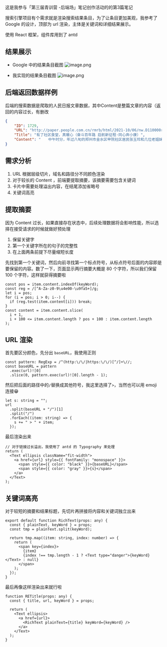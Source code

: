 
这是我参与「第三届青训营 -后端场」笔记创作活动的的第3篇笔记

搜索引擎项目有个需求就是渲染搜索结果条目，为了让条目更加美观，我参考了 Google 的设计，顶部为 url 渲染，主体是关键词和详细结果展示。

使用 React 框架，组件库用到了 antd


## 结果展示

- Google 中的结果条目截图
![image.png](https://p9-juejin.byteimg.com/tos-cn-i-k3u1fbpfcp/3e4af0515d934f128babb9f2d3b35630~tplv-k3u1fbpfcp-watermark.image?)

- 我实现的结果条目截图
![image.png](https://p3-juejin.byteimg.com/tos-cn-i-k3u1fbpfcp/eb89f9732c3e420c9d50a91fba115c14~tplv-k3u1fbpfcp-watermark.image?)

## 后端返回数据样例

后端的搜索数据是爬取的人民日报文章数据，其中Content是整篇文章的内容（返回的内容过长，有删改

```json
{
    "ID": 1729,
    "URL": "http://paper.people.com.cn/rmrb/html/2021-10/06/nw.D110000renmrb_20211006_5-01.htm",
    "Title": "有了社区食堂，真暖心（奋斗百年路 启航新征程·同心奔小康）",
    "Content": "　　中午时分，年过八旬的郑州市金水区甲院社区居民张玉玲和几位老姐妹相继走进社区食堂。"
}
```

## 需求分析

1. URL 根据层级切片，域名和路径分不同颜色渲染
2. 对于较长的 Content ，前端要提取摘要，该摘要需要包含关键词
2. 卡片中需要处理溢出内容，在结尾添加省略号
3. 关键词高亮

## 提取摘要
因为 Content 过长，如果直接存在状态中，后续处理数据将会影响性能，所以选择在接受请求的时候就做好预处理

1. 保留关键字
2. 第一个关键字所在的句子的完整性
3. 在上面两条前提下尽量缩短长度

先找到第一个关键词，然后向前寻找第一个标点符号，从标点符号后面的内容即是要保留的内容。数了一下，页面显示两行摘要大概是 80 个字符，所以我们保留 100 个字符，这样就获得摘要啦

```tsx
const pos = item.content.indexOf(keyWord);
const reg = /[^A-Za-z0-9\u4e00-\u9fa5+]/g;
let i = pos;
for (i = pos; i > 0; i--) {
  if (reg.test(item.content[i])) break;
}
const content = item.content.slice(
  i + 1,
  i + 100 <= item.content.length ? pos + 100 : item.content.length
);
```

## URL 渲染
首先要区分颜色，先分出 `baseURL`，我使用正则
```tsx
const pattern: RegExp = /^(http:\/\/|https:\/\/)[^/]+\//;
const baseURL = pattern
  .exec(url)![0]
  .slice(0, pattern.exec(url)![0].length - 1);
```

然后把后面的路径中的`/`替换成其他符号，我这里选择了`>`，当然也可以用 emoji 连接😁

```tsx
let s: string = "";
url
  .split(baseURL + "/")[1]
  .split("/")
  .forEach((item: string) => {
    s += " > " + item;
  });
```

最后渲染出来

```tsx
// 对于链接过长溢出，我使用了 antd 的 Typography 来处理
return (
  <Text ellipsis className="fit-width">
    <a href={url} style={{ fontFamily: "monospace" }}>
      <span style={{ color: "black" }}>{baseURL}</span>
      <span style={{ color: "gray" }}>{s}</span>
    </a>
  </Text>
);
```

## 关键词高亮
对于较短的摘要和结果标题，先切片再拼接将内容和关键词独立出来

```tsx
export default function RichText(props: any) {
  const { plainText, keyWord } = props;
  const tmp = plainText.split(keyWord);

  return tmp.map((item: string, index: number) => {
    return (
      <span key={index}>
        {item}
        {index !== tmp.length - 1 ? <Text type="danger">{keyWord}</Text> : null}
      </span>
    );
  });
}
```

最后再像这样渲染出来就行啦
```tsx
function RETitle(props: any) {
  const { title, url, keyWord } = props;
  
  return (
    <Text ellipsis>
      <a href={url}>
        <RichText plainText={title} keyWord={keyWord} />
      </a>
    </Text>
  );
}
```
